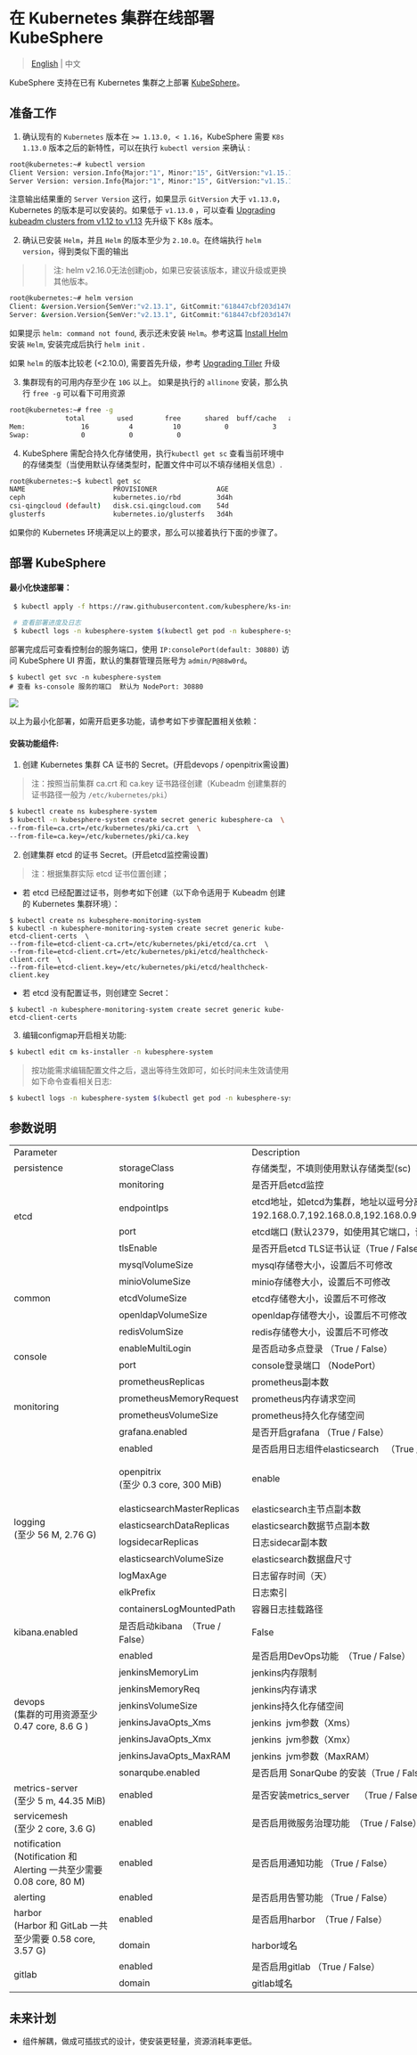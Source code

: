 # 在 Kubernetes 集群在线部署 KubeSphere

> [English](README.md) | 中文

KubeSphere 支持在已有 Kubernetes 集群之上部署 [KubeSphere](https://kubesphere.io/)。


## 准备工作


1. 确认现有的 `Kubernetes` 版本在 `>= 1.13.0, < 1.16`，KubeSphere 需要 `K8s 1.13.0` 版本之后的新特性，可以在执行 `kubectl version` 来确认 :
```bash
root@kubernetes:~# kubectl version
Client Version: version.Info{Major:"1", Minor:"15", GitVersion:"v1.15.1", GitCommit:"4485c6f18cee9a5d3c3b4e523bd27972b1b53892", GitTreeState:"clean", BuildDate:"2019-07-18T09:09:21Z", GoVersion:"go1.12.5", Compiler:"gc", Platform:"linux/amd64"}
Server Version: version.Info{Major:"1", Minor:"15", GitVersion:"v1.15.1", GitCommit:"4485c6f18cee9a5d3c3b4e523bd27972b1b53892", GitTreeState:"clean", BuildDate:"2019-07-18T09:09:21Z", GoVersion:"go1.12.5", Compiler:"gc", Platform:"linux/amd64"}
```

注意输出结果重的 `Server Version` 这行，如果显示 `GitVersion` 大于 `v1.13.0`，Kubernetes 的版本是可以安装的。如果低于 `v1.13.0` ，可以查看 [Upgrading kubeadm clusters from v1.12 to v1.13](https://v1-13.docs.kubernetes.io/docs/tasks/administer-cluster/kubeadm/kubeadm-upgrade-1-13/) 先升级下 K8s 版本。

2. 确认已安装 `Helm`，并且 `Helm` 的版本至少为 `2.10.0`。在终端执行 `helm version`，得到类似下面的输出
>> 注: helm v2.16.0无法创建job，如果已安装该版本，建议升级或更换其他版本。
```bash
root@kubernetes:~# helm version
Client: &version.Version{SemVer:"v2.13.1", GitCommit:"618447cbf203d147601b4b9bd7f8c37a5d39fbb4", GitTreeState:"clean"}
Server: &version.Version{SemVer:"v2.13.1", GitCommit:"618447cbf203d147601b4b9bd7f8c37a5d39fbb4", GitTreeState:"clean"}
```

如果提示 `helm: command not found`, 表示还未安装 `Helm`。参考这篇 [Install Helm](https://helm.sh/docs/using_helm/#from-the-binary-releases) 安装 `Helm`, 安装完成后执行  `helm init` .

如果 `helm` 的版本比较老 (<2.10.0), 需要首先升级，参考 [Upgrading Tiller](https://github.com/helm/helm/blob/master/docs/install.md#upgrading-tiller) 升级

3. 集群现有的可用内存至少在 `10G` 以上。 如果是执行的 `allinone` 安装，那么执行 `free -g` 可以看下可用资源
```bash
root@kubernetes:~# free -g
              total        used        free      shared  buff/cache   available
Mem:              16          4          10           0           3           2
Swap:             0           0           0
```

4. KubeSphere 需配合持久化存储使用，执行`kubectl get sc` 查看当前环境中的存储类型（当使用默认存储类型时，配置文件中可以不填存储相关信息）.
```bash
root@kubernetes:~$ kubectl get sc
NAME                      PROVISIONER               AGE
ceph                      kubernetes.io/rbd         3d4h
csi-qingcloud (default)   disk.csi.qingcloud.com    54d
glusterfs                 kubernetes.io/glusterfs   3d4h
```

如果你的 Kubernetes 环境满足以上的要求，那么可以接着执行下面的步骤了。

## 部署 KubeSphere

#### 最小化快速部署：
```bash
 $ kubectl apply -f https://raw.githubusercontent.com/kubesphere/ks-installer/master/kubesphere-minimal.yaml

 # 查看部署进度及日志
 $ kubectl logs -n kubesphere-system $(kubectl get pod -n kubesphere-system -l app=ks-install -o jsonpath='{.items[0].metadata.name}') -f

```

部署完成后可查看控制台的服务端口，使用 `IP:consolePort(default: 30880)` 访问 KubeSphere UI 界面，默认的集群管理员账号为 `admin/P@88w0rd`。

```
$ kubectl get svc -n kubesphere-system    
# 查看 ks-console 服务的端口  默认为 NodePort: 30880
```

![](https://pek3b.qingstor.com/kubesphere-docs/png/20190912002602.png)

以上为最小化部署，如需开启更多功能，请参考如下步骤配置相关依赖：

#### 安装功能组件:
1. 创建 Kubernetes 集群 CA 证书的 Secret。(开启devops / openpitrix需设置)

> 注：按照当前集群 ca.crt 和 ca.key 证书路径创建（Kubeadm 创建集群的证书路径一般为 `/etc/kubernetes/pki`）

```bash
$ kubectl create ns kubesphere-system
$ kubectl -n kubesphere-system create secret generic kubesphere-ca  \
--from-file=ca.crt=/etc/kubernetes/pki/ca.crt  \
--from-file=ca.key=/etc/kubernetes/pki/ca.key
```

2. 创建集群 etcd 的证书 Secret。(开启etcd监控需设置)

> 注：根据集群实际 etcd 证书位置创建；

   - 若 etcd 已经配置过证书，则参考如下创建（以下命令适用于 Kubeadm 创建的 Kubernetes 集群环境）：

```
$ kubectl create ns kubesphere-monitoring-system
$ kubectl -n kubesphere-monitoring-system create secret generic kube-etcd-client-certs  \
--from-file=etcd-client-ca.crt=/etc/kubernetes/pki/etcd/ca.crt  \
--from-file=etcd-client.crt=/etc/kubernetes/pki/etcd/healthcheck-client.crt  \
--from-file=etcd-client.key=/etc/kubernetes/pki/etcd/healthcheck-client.key
```

- 若 etcd 没有配置证书，则创建空 Secret：

```
$ kubectl -n kubesphere-monitoring-system create secret generic kube-etcd-client-certs
```

3. 编辑configmap开启相关功能:

```bash
$ kubectl edit cm ks-installer -n kubesphere-system
```

> 按功能需求编辑配置文件之后，退出等待生效即可，如长时间未生效请使用如下命令查看相关日志:
```bash
$ kubectl logs -n kubesphere-system $(kubectl get pod -n kubesphere-system -l app=ks-install -o jsonpath='{.items[0].metadata.name}') -f
```

## 参数说明

<table border=0 cellpadding=0 cellspacing=0 width=1288 style='border-collapse:
 collapse;table-layout:fixed;width:966pt'>
 <col width=202 style='mso-width-source:userset;mso-width-alt:7196;width:152pt'>
 <col width=232 style='mso-width-source:userset;mso-width-alt:8248;width:174pt'>
 <col width=595 style='mso-width-source:userset;mso-width-alt:21162;width:446pt'>
 <col class=xl6519753 width=259 style='mso-width-source:userset;mso-width-alt:
 9216;width:194pt'>
 <tr height=18 style='height:13.8pt'>
  <td colspan=2 height=18 class=xl6619753 width=434 style='height:13.8pt;
  width:326pt'>Parameter</td>
  <td class=xl6619753 width=595 style='width:446pt'>Description</td>
  <td class=xl6819753 width=259 style='width:194pt'>Default</td>
 </tr>
 <tr height=21 style='height:15.6pt'>
  <td height=21 class=xl6719753 style='height:15.6pt'>persistence</td>
  <td class=xl6719753>storageClass</td>
  <td class=xl1519753>存储类型，不填则使用默认存储类型(sc)</td>
  <td class=xl6519753>“”</td>
 </tr>
 <tr height=21 style='height:15.6pt'>
  <td rowspan=4 height=84 class=xl6719753 style='height:62.4pt'>etcd</td>
  <td class=xl6719753>monitoring</td>
  <td class=xl1519753>是否开启etcd监控</td>
  <td class=xl6519753>False</td>
 </tr>
 <tr height=21 style='height:15.6pt'>
  <td height=21 class=xl6719753 style='height:15.6pt'>endpointIps</td>
  <td class=xl1519753>etcd地址，如etcd为集群，地址以逗号分离（如：192.168.0.7,192.168.0.8,192.168.0.9）</td>
  <td class=xl6519753></td>
 </tr>
 <tr height=21 style='height:15.6pt'>
  <td height=21 class=xl6719753 style='height:15.6pt'>port</td>
  <td class=xl1519753>etcd端口 (默认2379，如使用其它端口，请配置此参数)</td>
  <td class=xl6519753>2379</td>
 </tr>
 <tr height=21 style='height:15.6pt'>
  <td height=21 class=xl6719753 style='height:15.6pt'>tlsEnable</td>
  <td class=xl1519753>是否开启etcd TLS证书认证（True / False）</td>
  <td class=xl6519753>True</td>
 </tr>
 <tr height=21 style='height:15.6pt'>
  <td rowspan=5 height=105 class=xl6719753 style='height:78.0pt'>common</td>
  <td class=xl6719753>mysqlVolumeSize</td>
  <td class=xl1519753>mysql存储卷大小，设置后不可修改</td>
  <td class=xl6519753>20Gi</td>
 </tr>
 <tr height=21 style='height:15.6pt'>
  <td height=21 class=xl6719753 style='height:15.6pt'>minioVolumeSize</td>
  <td class=xl1519753>minio存储卷大小，设置后不可修改</td>
  <td class=xl6519753>20Gi</td>
 </tr>
 <tr height=21 style='height:15.6pt'>
  <td height=21 class=xl6719753 style='height:15.6pt'>etcdVolumeSize</td>
  <td class=xl1519753>etcd存储卷大小，设置后不可修改</td>
  <td class=xl6519753>20Gi</td>
 </tr>
 <tr height=21 style='height:15.6pt'>
  <td height=21 class=xl6719753 style='height:15.6pt'>openldapVolumeSize</td>
  <td class=xl1519753>openldap存储卷大小，设置后不可修改</td>
  <td class=xl6519753>2Gi</td>
 </tr>
 <tr height=21 style='height:15.6pt'>
  <td height=21 class=xl6719753 style='height:15.6pt'>redisVolumSize</td>
  <td class=xl1519753>redis存储卷大小，设置后不可修改</td>
  <td class=xl6519753>2Gi</td>
 </tr>
 <tr height=21 style='height:15.6pt'>
  <td rowspan=2 height=42 class=xl6719753 style='height:31.2pt'>console</td>
  <td class=xl6719753>enableMultiLogin</td>
  <td class=xl1519753>是否启动多点登录 （True / False）</td>
  <td class=xl6519753>False</td>
 </tr>
 <tr height=21 style='height:15.6pt'>
  <td height=21 class=xl6719753 style='height:15.6pt'>port</td>
  <td class=xl1519753>console登录端口 （NodePort）</td>
  <td class=xl6519753>30880</td>
 </tr>
 <tr height=21 style='height:15.6pt'>
  <td rowspan=4 height=84 class=xl6719753 style='height:62.4pt'>monitoring</td>
  <td class=xl6719753>prometheusReplicas</td>
  <td class=xl1519753>prometheus副本数</td>
  <td class=xl6519753>1</td>
 </tr>
 <tr height=21 style='height:15.6pt'>
  <td height=21 class=xl6719753 style='height:15.6pt'>prometheusMemoryRequest</td>
  <td class=xl1519753>prometheus内存请求空间</td>
  <td class=xl6519753>400Mi</td>
 </tr>
 <tr height=21 style='height:15.6pt'>
  <td height=21 class=xl6719753 style='height:15.6pt'>prometheusVolumeSize</td>
  <td class=xl1519753>prometheus持久化存储空间</td>
  <td class=xl6519753>20Gi</td>
 </tr>
 <tr height=21 style='height:15.6pt'>
  <td height=21 class=xl6719753 style='height:15.6pt'>grafana.enabled</td>
  <td class=xl1519753>是否开启grafana （True / False）</td>
  <td class=xl6519753>False</td>
 </tr>
 <tr height=21 style='height:15.6pt'>
  <td rowspan=9 height=189 class=xl6619753 style='height:140.4pt'>logging </br> (至少 56 M, 2.76 G)</td>
  <td class=xl6719753>enabled</td>
  <td class=xl1519753>是否启用日志组件elasticsearch<span
  style='mso-spacerun:yes'>&nbsp;&nbsp; </span>（True / False）</td>
  <td class=xl6519753>False</td>
 </tr>
 <tr height=21 style='height:15.6pt'>
  <td height=21 class=xl6719753 style='height:15.6pt'>openpitrix </br>(至少 0.3 core, 300 MiB)</td>
  <td class=xl6719753>enable</td>
  <td class=xl1519753>平台的应用商店与应用模板、应用管理都基于 OpenPitrix，建议开启安装（True / False）</td>
  <td class=xl6519753>False</td>
 <tr height=21 style='height:15.6pt'>
  <td height=21 class=xl6719753 style='height:15.6pt'>elasticsearchMasterReplicas</td>
  <td class=xl1519753>elasticsearch主节点副本数</td>
  <td class=xl6519753>1</td>
 </tr>
 <tr height=21 style='height:15.6pt'>
  <td height=21 class=xl6719753 style='height:15.6pt'>elasticsearchDataReplicas</td>
  <td class=xl1519753>elasticsearch数据节点副本数</td>
  <td class=xl6519753>1</td>
 </tr>
 <tr height=21 style='height:15.6pt'>
  <td height=21 class=xl6719753 style='height:15.6pt'>logsidecarReplicas</td>
  <td class=xl1519753>日志sidecar副本数</td>
  <td class=xl6519753>2</td>
 </tr>
 <tr height=21 style='height:15.6pt'>
  <td height=21 class=xl6719753 style='height:15.6pt'>elasticsearchVolumeSize</td>
  <td class=xl1519753>elasticsearch数据盘尺寸</td>
  <td class=xl6519753>20Gi</td>
 </tr>
 <tr height=21 style='height:15.6pt'>
  <td height=21 class=xl6719753 style='height:15.6pt'>logMaxAge</td>
  <td class=xl1519753>日志留存时间（天）</td>
  <td class=xl6519753>7</td>
 </tr>
 <tr height=21 style='height:15.6pt'>
  <td height=21 class=xl6719753 style='height:15.6pt'>elkPrefix</td>
  <td class=xl1519753>日志索引<span style='mso-spacerun:yes'>&nbsp;</span></td>
  <td class=xl6519753>logstash<span style='mso-spacerun:yes'>&nbsp;</span></td>
 </tr>
 <tr height=21 style='height:15.6pt'>
  <td height=21 class=xl6719753 style='height:15.6pt'>containersLogMountedPath</td>
  <td class=xl1519753>容器日志挂载路径</td>
  <td class=xl6519753>“”</td>
 </tr>
 <tr height=21 style='height:15.6pt'>
  <td height=21 class=xl6719753 style='height:15.6pt'>kibana.enabled</td>
  <td class=xl1519753>是否启动kibana<span style='mso-spacerun:yes'>&nbsp;
  </span>（True / False）</td>
  <td class=xl6519753>False</td>
 </tr>
 <tr height=21 style='height:15.6pt'>
  <td rowspan=8 height=168 class=xl6619753 style='height:124.8pt'>devops </br>(集群的可用资源至少 0.47 core, 8.6 G )</td>
  <td class=xl6719753>enabled</td>
  <td class=xl1519753>是否启用DevOps功能<span style='mso-spacerun:yes'>&nbsp;
  </span>（True / False）</td>
  <td class=xl6519753>False</td>
 </tr>
 <tr height=21 style='height:15.6pt'>
  <td height=21 class=xl6719753 style='height:15.6pt'>jenkinsMemoryLim</td>
  <td class=xl1519753>jenkins内存限制</td>
  <td class=xl6519753>2Gi</td>
 </tr>
 <tr height=21 style='height:15.6pt'>
  <td height=21 class=xl6719753 style='height:15.6pt'>jenkinsMemoryReq</td>
  <td class=xl1519753>jenkins内存请求</td>
  <td class=xl6519753>1500Mi</td>
 </tr>
 <tr height=21 style='height:15.6pt'>
  <td height=21 class=xl6719753 style='height:15.6pt'>jenkinsVolumeSize</td>
  <td class=xl1519753>jenkins持久化存储空间</td>
  <td class=xl6519753>8Gi</td>
 </tr>
 <tr height=21 style='height:15.6pt'>
  <td height=21 class=xl6719753 style='height:15.6pt'>jenkinsJavaOpts_Xms</td>
  <td class=xl1519753>jenkins<span style='mso-spacerun:yes'>&nbsp;
  </span>jvm参数（Xms）</td>
  <td class=xl6519753>512m</td>
 </tr>
 <tr height=21 style='height:15.6pt'>
  <td height=21 class=xl6719753 style='height:15.6pt'>jenkinsJavaOpts_Xmx</td>
  <td class=xl1519753>jenkins<span style='mso-spacerun:yes'>&nbsp;
  </span>jvm参数（Xmx）</td>
  <td class=xl6519753>512m</td>
 </tr>
 <tr height=21 style='height:15.6pt'>
  <td height=21 class=xl6719753 style='height:15.6pt'>jenkinsJavaOpts_MaxRAM</td>
  <td class=xl1519753>jenkins<span style='mso-spacerun:yes'>&nbsp;
  </span>jvm参数（MaxRAM）</td>
  <td class=xl6519753>2Gi</td>
 </tr>
 <tr height=21 style='height:15.6pt'>
  <td height=21 class=xl6719753 style='height:15.6pt'>sonarqube.enabled</td>
  <td class=xl1519753>是否启用 SonarQube 的安装（True / False）</td>
  <td class=xl6519753>False</td>
 </tr>
 <tr height=21 style='height:15.6pt'>
  <td height=21 class=xl6719753 style='height:15.6pt'>metrics-server </br>(至少 5 m, 44.35 MiB)</td>
  <td class=xl6719753>enabled</td>
  <td class=xl1519753>是否安装metrics_server<span
  style='mso-spacerun:yes'>&nbsp;&nbsp;&nbsp; </span>（True / False）</td>
  <td class=xl6519753>False</td>
 </tr>
 <tr height=21 style='height:15.6pt'>
  <td height=21 class=xl6619753 style='height:15.6pt'>servicemesh </br>(至少 2 core, 3.6 G)</td>
  <td class=xl6719753>enabled</td>
  <td class=xl1519753>是否启用微服务治理功能<span style='mso-spacerun:yes'>&nbsp;
  </span>（True / False）</td>
  <td class=xl6519753>False</td>
 </tr>
 <tr height=21 style='height:15.6pt'>
  <td height=21 class=xl6619753 style='height:15.6pt'>notification </br>(Notification 和 Alerting 一共至少需要 0.08 core, 80 M) </td>
  <td class=xl6719753>enabled</td>
  <td class=xl1519753>是否启用通知功能 （True / False）</td>
  <td class=xl6519753>False</td>
 </tr>
 <tr height=21 style='height:15.6pt'>
  <td height=21 class=xl6619753 style='height:15.6pt'>alerting</td>
  <td class=xl6719753>enabled</td>
  <td class=xl1519753>是否启用告警功能 （True / False）</td>
  <td class=xl6519753>False</td>
 </tr>
 <tr height=21 style='height:15.6pt'>
  <td rowspan=2 height=42 class=xl6619753 style='height:31.2pt'>harbor </br>(Harbor 和 GitLab 一共至少需要 0.58 core, 3.57 G)</td>
  <td class=xl6719753>enabled</td>
  <td class=xl1519753>是否启用harbor<span style='mso-spacerun:yes'>&nbsp;
  </span>（True / False）</td>
  <td class=xl6519753>False</td>
 </tr>
 <tr height=21 style='height:15.6pt'>
  <td height=21 class=xl6719753 style='height:15.6pt'>domain</td>
  <td class=xl1519753>harbor域名</td>
  <td class=xl6519753>harbor.devops.kubesphere.local</td>
 </tr>
 <tr height=21 style='height:15.6pt'>
  <td rowspan=2 height=42 class=xl6619753 style='height:31.2pt'>gitlab</td>
  <td class=xl6719753>enabled</td>
  <td class=xl1519753>是否启用gitlab （True / False）</td>
  <td class=xl6519753>False</td>
 </tr>
 <tr height=21 style='height:15.6pt'>
  <td height=21 class=xl6719753 style='height:15.6pt'>domain</td>
  <td class=xl1519753>gitlab域名</td>
  <td class=xl6519753>devops.kubesphere.local</td>
 </tr>
 <![if supportMisalignedColumns]>
 <tr height=0 style='display:none'>
  <td width=202 style='width:152pt'></td>
  <td width=232 style='width:174pt'></td>
  <td width=595 style='width:446pt'></td>
  <td width=259 style='width:194pt'></td>
 </tr>
 <![endif]>
</table>


## 未来计划

- 组件解耦，做成可插拔式的设计，使安装更轻量，资源消耗率更低。
